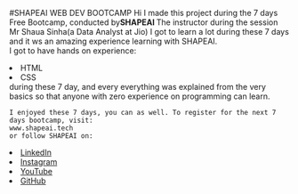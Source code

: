 #SHAPEAI WEB DEV BOOTCAMP
Hi I made this project during the 7 days Free Bootcamp, conducted by<b>SHAPEAI
  </b>
  The instructor during the session Mr Shaua Sinha(a Data Analyst at Jio) I got to learn a lot during these 7 days and it ws an amazing experience learning with SHAPEAI.
  <br>I got to have hands on experience:
  <li>HTML
  <li>CSS
    <br>during these 7 day, and every everything was explained from the very basics so that anyone with zero experience on programming can learn.
    
    I enjoyed these 7 days, you can as well. To register for the next 7 days bootcamp, visit:
    www.shapeai.tech
    or follow SHAPEAI on:
<li><a href="https://in.linkedin.com/company/shapeai">LinkedIn</a>
<li><a href="https://www.instagram.com/shapeai/?hl=en">Instagram</a>
  <li><a
         href="https://www.youtube.com/channel/UCTUvDLTw9meuDXWcbmlSPdA">YouTube</a>
<li><a href="https://github.com/shapeai">GitHub</a>
